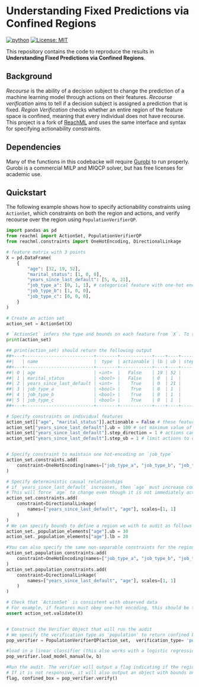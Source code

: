 # Understanding Fixed Predictions via Confined Regions

[![python](https://img.shields.io/badge/Python-3.10-3776AB.svg?style=flat&logo=python&logoColor=white)](https://www.python.org)
[![License: MIT](https://img.shields.io/badge/License-MIT-yellow.svg)](https://opensource.org/licenses/MIT)

This repository contains the code to reproduce the results in **Understanding Fixed Predictions via Confined Regions**.

## Background

*Recourse* is the ability of a decision subject to change the prediction of a machine learning model through actions on their features. *Recourse verification* aims to tell if a decision subject is assigned a prediction that is fixed. *Region Verification* checks whether an entire region of the feature space is confined, meaning that every individual does not have recourse. This project is a fork of [ReachML](https://github.com/ustunb/reachml/tree/main) and uses the same interface and syntax for specifying actionability constraints.

## Dependencies

Many of the functions in this codebacke will require [Gurobi](https://www.gurobi.com/) to run properly. Gurobi is a commercial MILP and MIQCP solver, but has free licenses for academic use. 

## Quickstart

The following example shows how to specify actionability constraints using `ActionSet`, which constraints on both the region and actions, and verify recourse over the region using `PopulationVerifierQP`.

```python
import pandas as pd
from reachml import ActionSet, PopulationVerifierQP
from reachml.constraints import OneHotEncoding, DirectionalLinkage

# feature matrix with 3 points
X = pd.DataFrame(
    {
        "age": [32, 19, 52],
        "marital_status": [1, 0, 0],
        "years_since_last_default": [5, 0, 21],
        "job_type_a": [0, 1, 1], # categorical feature with one-hot encoding
        "job_type_b": [1, 0, 0],
        "job_type_c": [0, 0, 0],
    }
)

# Create an action set
action_set = ActionSet(X)

# `ActionSet` infers the type and bounds on each feature from `X`. To see them:
print(action_set)

## print(action_set) should return the following output
##+---+--------------------------+--------+------------+----+----+----------------+---------+---------+
##|   | name                     |  type  | actionable | lb | ub | step_direction | step_ub | step_lb |
##+---+--------------------------+--------+------------+----+----+----------------+---------+---------+
##| 0 | age                      | <int>  |   False    | 19 | 52 |              0 |         |         |
##| 1 | marital_status           | <bool> |   False    | 0  | 1  |              0 |         |         |
##| 2 | years_since_last_default | <int>  |    True    | 0  | 21 |              1 |         |         |
##| 3 | job_type_a               | <bool> |    True    | 0  | 1  |              0 |         |         |
##| 4 | job_type_b               | <bool> |    True    | 0  | 1  |              0 |         |         |
##| 5 | job_type_c               | <bool> |    True    | 0  | 1  |              0 |         |         |
##+---+--------------------------+--------+------------+----+----+----------------+---------+---------+

# Specify constraints on individual features
action_set[["age", "marital_status"]].actionable = False # these features cannot or should not change
action_set["years_since_last_default"].ub = 100 # set maximum value of feature to 100
action_set["years_since_last_default"].step_direction = 1 # actions can only increase value
action_set["years_since_last_default"].step_ub = 1 # limit actions to changes value by 1


# Specify constraint to maintain one hot-encoding on `job_type`
action_set.constraints.add(
    constraint=OneHotEncoding(names=["job_type_a", "job_type_b", "job_type_c"])
)

# Specify deterministic causal relationships
# if `years_since_last_default` increases, then `age` must increase commensurately
# This will force `age` to change even though it is not immediately actionable
action_set.constraints.add(
    constraint=DirectionalLinkage(
        names=["years_since_last_default", "age"], scales=[1, 1]
    )
)
# We can specify bounds to define a region we with to audit as follows (this will construct a region of 20-30 year olds): 
action_set._population_elements["age"].ub = 30
action_set._population_elements["age"].lb = 20

#You can also specify the same non-separable constraints for the region using population constraints:
action_set.population_constraints.add(
    constraint=OneHotEncoding(names=["job_type_a", "job_type_b", "job_type_c"])
)
action_set.population_constraints.add(
    constraint=DirectionalLinkage(
        names=["years_since_last_default", "age"], scales=[1, 1]
    )
)

# Check that `ActionSet` is consistent with observed data
# For example, if features must obey one-hot encoding, this should be the case for X
assert action_set.validate(X)


# Construct the Verifier Object that will run the audit 
# We specify the verification type as 'population' to return confined boxes within our region
pop_verifier = PopulationVerifierQP(action_set,  verification_type= 'population')

#load in a linear classifier (this also works with a logistic regression object from scikit-learn!)
pop_verifier.load_model_manual(w, b)

#Run the audit. The verifier will output a flag indicating if the region is responsive
# If it is not responsive, it will also output an object with bounds on the largest confined box
flag, confined_box = pop_verifier.verify()
